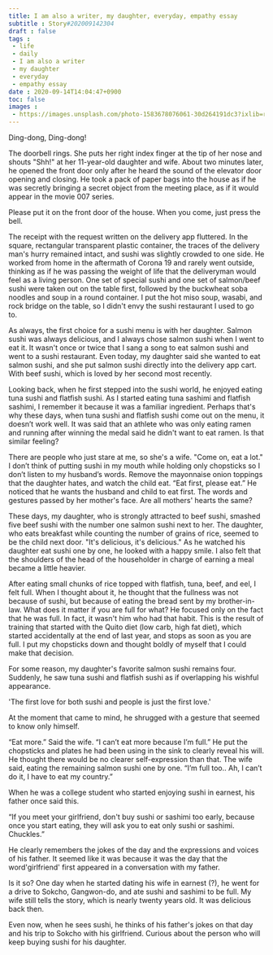 ```yaml
---
title: I am also a writer, my daughter, everyday, empathy essay
subtitle : Story#202009142304
draft : false
tags :
 - life
 - daily
 - I am also a writer
 - my daughter
 - everyday
 - empathy essay
date : 2020-09-14T14:04:47+0900
toc: false
images : 
 - https://images.unsplash.com/photo-1583678076061-30d264191dc3?ixlib=rb-1.2.1&q=80&fm=jpg&crop=entropy&cs=tinysrgb&w=1080&fit=max&ixid=eyJhcHBfaWQiOjE1NTU0OX0
---
```


Ding-dong, Ding-dong!  

The doorbell rings. She puts her right index finger at the tip of her nose and shouts "Shh!" at her 11-year-old daughter and wife. About two minutes later, he opened the front door only after he heard the sound of the elevator door opening and closing. He took a pack of paper bags into the house as if he was secretly bringing a secret object from the meeting place, as if it would appear in the movie 007 series.  

Please put it on the front door of the house. When you come, just press the bell.  

The receipt with the request written on the delivery app fluttered. In the square, rectangular transparent plastic container, the traces of the delivery man's hurry remained intact, and sushi was slightly crowded to one side. He worked from home in the aftermath of Corona 19 and rarely went outside, thinking as if he was passing the weight of life that the deliveryman would feel as a living person. One set of special sushi and one set of salmon/beef sushi were taken out on the table first, followed by the buckwheat soba noodles and soup in a round container. I put the hot miso soup, wasabi, and rock bridge on the table, so I didn't envy the sushi restaurant I used to go to.  

As always, the first choice for a sushi menu is with her daughter. Salmon sushi was always delicious, and I always chose salmon sushi when I went to eat it. It wasn't once or twice that I sang a song to eat salmon sushi and went to a sushi restaurant. Even today, my daughter said she wanted to eat salmon sushi, and she put salmon sushi directly into the delivery app cart. With beef sushi, which is loved by her second most recently.  

Looking back, when he first stepped into the sushi world, he enjoyed eating tuna sushi and flatfish sushi. As I started eating tuna sashimi and flatfish sashimi, I remember it because it was a familiar ingredient. Perhaps that's why these days, when tuna sushi and flatfish sushi come out on the menu, it doesn’t work well. It was said that an athlete who was only eating ramen and running after winning the medal said he didn't want to eat ramen. Is that similar feeling?  

There are people who just stare at me, so she's a wife. "Come on, eat a lot." I don’t think of putting sushi in my mouth while holding only chopsticks so I don’t listen to my husband’s words. Remove the mayonnaise onion toppings that the daughter hates, and watch the child eat. “Eat first, please eat.” He noticed that he wants the husband and child to eat first. The words and gestures passed by her mother's face. Are all mothers' hearts the same?  

These days, my daughter, who is strongly attracted to beef sushi, smashed five beef sushi with the number one salmon sushi next to her. The daughter, who eats breakfast while counting the number of grains of rice, seemed to be the child next door. "It's delicious, it's delicious." As he watched his daughter eat sushi one by one, he looked with a happy smile. I also felt that the shoulders of the head of the householder in charge of earning a meal became a little heavier.  

After eating small chunks of rice topped with flatfish, tuna, beef, and eel, I felt full. When I thought about it, he thought that the fullness was not because of sushi, but because of eating the bread sent by my brother-in-law. What does it matter if you are full for what? He focused only on the fact that he was full. In fact, it wasn't him who had that habit. This is the result of training that started with the Quito diet (low carb, high fat diet), which started accidentally at the end of last year, and stops as soon as you are full. I put my chopsticks down and thought boldly of myself that I could make that decision.  

For some reason, my daughter's favorite salmon sushi remains four. Suddenly, he saw tuna sushi and flatfish sushi as if overlapping his wishful appearance.  

'The first love for both sushi and people is just the first love.'  

At the moment that came to mind, he shrugged with a gesture that seemed to know only himself.  

“Eat more.” Said the wife. “I can’t eat more because I’m full.” He put the chopsticks and plates he had been using in the sink to clearly reveal his will. He thought there would be no clearer self-expression than that. The wife said, eating the remaining salmon sushi one by one. “I’m full too.. Ah, I can’t do it, I have to eat my country.”  

When he was a college student who started enjoying sushi in earnest, his father once said this.  

“If you meet your girlfriend, don't buy sushi or sashimi too early, because once you start eating, they will ask you to eat only sushi or sashimi. Chuckles.”  

He clearly remembers the jokes of the day and the expressions and voices of his father. It seemed like it was because it was the day that the word'girlfriend' first appeared in a conversation with my father.  

Is it so? One day when he started dating his wife in earnest (?), he went for a drive to Sokcho, Gangwon-do, and ate sushi and sashimi to be full. My wife still tells the story, which is nearly twenty years old. It was delicious back then.  

Even now, when he sees sushi, he thinks of his father's jokes on that day and his trip to Sokcho with his girlfriend. Curious about the person who will keep buying sushi for his daughter.  

